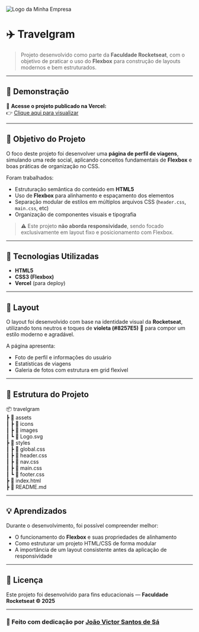 ![Logo da Minha Empresa](https://travelgram-rho.vercel.app/assets/Logo.svg)

# ✈️ Travelgram  

> Projeto desenvolvido como parte da **Faculdade Rocketseat**, com o objetivo de praticar o uso do **Flexbox** para construção de layouts modernos e bem estruturados.

---

## 🚀 Demonstração  

🔗 **Acesse o projeto publicado na Vercel:**  
👉 [Clique aqui para visualizar](https://travelgram-rho.vercel.app/)

---

## 🎯 Objetivo do Projeto  

O foco deste projeto foi desenvolver uma **página de perfil de viagens**, simulando uma rede social, aplicando conceitos fundamentais de **Flexbox** e boas práticas de organização no CSS.  

Foram trabalhados:  
- Estruturação semântica do conteúdo em **HTML5**  
- Uso de **Flexbox** para alinhamento e espaçamento dos elementos  
- Separação modular de estilos em múltiplos arquivos CSS (`header.css`, `main.css`, etc)  
- Organização de componentes visuais e tipografia  

> ⚠️ Este projeto **não aborda responsividade**, sendo focado exclusivamente em layout fixo e posicionamento com Flexbox.

---

## 🧠 Tecnologias Utilizadas  

- **HTML5**  
- **CSS3 (Flexbox)**  
- **Vercel** (para deploy)

---

## 🎨 Layout  

O layout foi desenvolvido com base na identidade visual da **Rocketseat**, utilizando tons neutros e toques de **violeta (#8257E5)** 💜 para compor um estilo moderno e agradável.  

A página apresenta:  
- Foto de perfil e informações do usuário  
- Estatísticas de viagens  
- Galeria de fotos com estrutura em grid flexível  

---

## 📁 Estrutura do Projeto  

📦 travelgram <br>
┣ 📂 assets <br>
┃ ┣ 📂 icons <br>
┃ ┣ 📂 images <br>
┃ ┗ 📜 Logo.svg <br>
┣ 📂 styles <br>
┃ ┣ 📜 global.css <br>
┃ ┣ 📜 header.css <br>
┃ ┣ 📜 nav.css <br>
┃ ┣ 📜 main.css <br>
┃ ┗ 📜 footer.css <br>
┣ 📜 index.html <br>
┣ 📜 README.md <br>

---

## 💡 Aprendizados  

Durante o desenvolvimento, foi possível compreender melhor:  
- O funcionamento do **Flexbox** e suas propriedades de alinhamento  
- Como estruturar um projeto HTML/CSS de forma modular  
- A importância de um layout consistente antes da aplicação de responsividade  

---

## 🧾 Licença  

Este projeto foi desenvolvido para fins educacionais — **Faculdade Rocketseat © 2025**

---

### 💜 Feito com dedicação por [João Victor Santos de Sá](https://www.linkedin.com/in/joao-victor-sa/)
